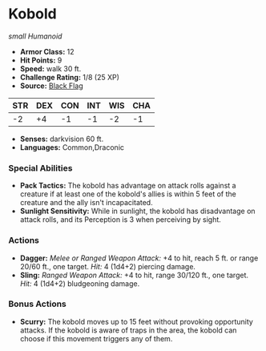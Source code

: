 # Kobold

*small* *Humanoid*

- **Armor Class:** 12
- **Hit Points:** 9 
- **Speed:** walk 30 ft.
- **Challenge Rating:** 1/8 (25 XP)
- **Source:** [Black Flag](https://koboldpress.com/kpstore/product/tovrpg-pg-mv/)

| STR | DEX | CON | INT | WIS | CHA |
| --- | --- | --- | --- | --- | --- |
| -2 | +4 | -1 | -1 | -2 | -1 |

- **Senses:** darkvision 60 ft.
- **Languages:** Common,Draconic

### Special Abilities

- **Pack Tactics:** The kobold has advantage on attack rolls against a creature if at least one of the kobold's allies is within 5 feet of the creature and the ally isn't incapacitated.
- **Sunlight Sensitivity:** While in sunlight, the kobold has disadvantage on attack rolls, and its Perception is 3 when perceiving by sight.

### Actions

- **Dagger:** _Melee or Ranged Weapon Attack:_ +4 to hit, reach 5 ft. or range 20/60 ft., one target. _Hit:_ 4 (1d4+2) piercing damage.
- **Sling:** _Ranged Weapon Attack:_ +4 to hit, range 30/120 ft., one target. _Hit:_ 4 (1d4+2) bludgeoning damage.

### Bonus Actions

- **Scurry:** The kobold moves up to 15 feet without provoking opportunity attacks. If the kobold is aware of traps in the area, the kobold can choose if this movement triggers any of them.
